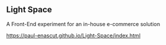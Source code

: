 ## Light Space
A Front-End experiment for an in-house e-commerce solution

https://paul-enascut.github.io/Light-Space/index.html